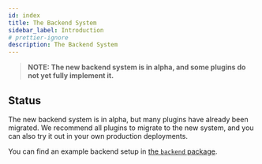 ```yaml
---
id: index
title: The Backend System
sidebar_label: Introduction
# prettier-ignore
description: The Backend System
---
```


> **NOTE: The new backend system is in alpha, and some plugins do not yet fully implement it.**

## Status

The new backend system is in alpha, but many plugins have already been migrated. We recommend all plugins to migrate to the new system, and you can also try it out in your own production deployments.

You can find an example backend setup in [the `backend` package](https://github.com/backstage/backstage/tree/master/packages/backend).
